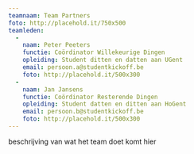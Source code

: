 ```yaml
---
teamnaam: Team Partners
foto: http://placehold.it/750x500
teamleden:
  -
    naam: Peter Peeters
    functie: Coördinator Willekeurige Dingen
    opleiding: Student ditten en datten aan UGent
    email: persoon.a@studentkickoff.be
    foto: http://placehold.it/500x300
  -
    naam: Jan Jansens
    functie: Coördinator Resterende Dingen
    opleiding: Student datten en ditten aan HoGent
    email: persoon.b@studentkickoff.be
    foto: http://placehold.it/500x300
---
```


beschrijving van wat het team doet komt hier
